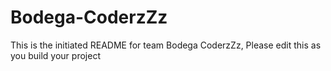 # Bodega-CoderzZz
This is the initiated README for team Bodega CoderzZz, Please edit this as you build your project
